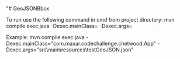 "# GeoJSONBbox

To run use the following command in cmd from project directory: mvn compile exec:java -Dexec.mainClass=<path-to-main> -Dexec.args=<path-to-json-file>

Example: mvn compile exec:java -Dexec.mainClass="com.maxar.codechallenge.chetwood.App" -Dexec.args="src\main\resources\testGeoJSON.json"
